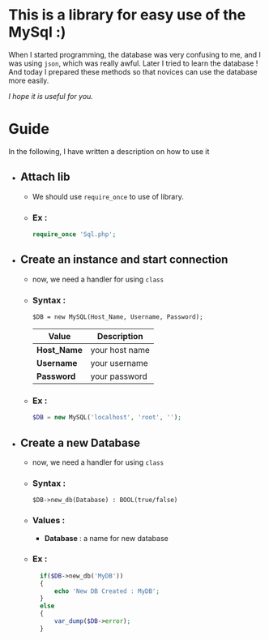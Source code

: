# This is a library for easy use of the MySql :)
When I started programming, the database was very confusing to me, and I was using `json`, which was really awful.
Later I tried to learn the database !
And today I prepared these methods so that novices can use the database more easily.

_I hope it is useful for you._


# Guide
In the following, I have written a description on how to use it

- ## Attach lib
  - We should use `require_once` to use of library.
  - ### Ex :
      ```php
      require_once 'Sql.php';
      ```

- ## Create an instance and start connection
  - now, we need a handler for using `class`
  - ### Syntax :
      `$DB = new MySQL(Host_Name, Username, Password);`
      
      Value | Description
      ----- | -----------
      **Host_Name** | your host name
      **Username** | your username
      **Password** | your password
  - ### Ex :
      ```php
      $DB = new MySQL('localhost', 'root', '');
      ```

- ## Create a new Database
  - now, we need a handler for using `class`
  - ### Syntax :
      `$DB->new_db(Database) : BOOL(true/false)`
  - ### Values :
    - **Database** : a name for new database
  - ### Ex :
      ```php
        if($DB->new_db('MyDB'))
        {
            echo 'New DB Created : MyDB';
        }
        else
        {
            var_dump($DB->error);
        }
      ```
 






